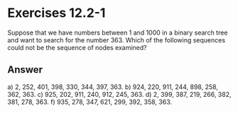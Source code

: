 # Exercises 12.2-1
Suppose that we have numbers between 1 and 1000 in a binary search tree and want to search for the number 363. Which of the following sequences could not be the sequence of nodes examined?

## Answer
a) 2, 252, 401, 398, 330, 344, 397, 363.
b) 924, 220, 911, 244, 898, 258, 362, 363.
c) 925, 202, 911, 240, 912, 245, 363.
d) 2, 399, 387, 219, 266, 382, 381, 278, 363.
f) 935, 278, 347, 621, 299, 392, 358, 363.
